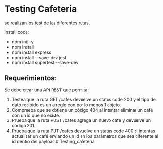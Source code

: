 # Testing Cafeteria
se realizan los test de las diferentes rutas.

install code:
* npm init -y
* npm install
* npm install express
* npm install --save-dev jest
* npm install supertest --save-dev

## Requerimientos:

Se debe crear una API REST que permita:

1. Testea que la ruta GET /cafes devuelve un status code 200 y el tipo de dato recibido es un arreglo con por lo menos 1 objeto.
2. Comprueba que se obtiene un código 404 al intentar eliminar un café con un id que no existe.
3. Prueba que la ruta POST /cafes agrega un nuevo café y devuelve un código 201.
4. Prueba que la ruta PUT /cafes devuelve un status code 400 si intentas actualizar un café enviando un id en los parámetros que sea diferente al id dentro del payload.# Testing_cafeteria

